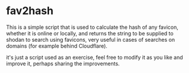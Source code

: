 # fav2hash

This is a simple script that is used to calculate the hash of any favicon, whether it is online or locally, and returns the string to be supplied to shodan to search using favicons, very useful in cases of searches on domains (for example behind Cloudflare).

it's just a script used as an exercise, feel free to modify it as you like and improve it, perhaps sharing the improvements.
